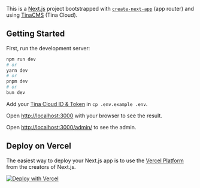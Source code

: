 This is a [Next.js](https://nextjs.org/) project bootstrapped with [`create-next-app`](https://github.com/vercel/next.js/tree/canary/packages/create-next-app) (app router) and using [TinaCMS](https://github.com/tinacms/tinacms) (Tina Cloud).

## Getting Started

First, run the development server:

```bash
npm run dev
# or
yarn dev
# or
pnpm dev
# or
bun dev
```

Add your [Tina Cloud ID & Token](https://app.tina.io/) in `cp .env.example .env`.

Open [http://localhost:3000](http://localhost:3000) with your browser to see the result.

Open [http://localhost:3000/admin/](http://localhost:3000/admin/) to see the admin.

## Deploy on Vercel

The easiest way to deploy your Next.js app is to use the [Vercel Platform](https://vercel.com/new?utm_medium=default-template&filter=next.js&utm_source=create-next-app&utm_campaign=create-next-app-readme) from the creators of Next.js.

[![Deploy with Vercel](https://vercel.com/button)](https://vercel.com/new/clone?repository-url=https%3A%2F%2Fgithub.com%2Fdaviddarx%2Fboilerplate-nextjs-tinacms&env=TINA_CLIENT_ID,TINA_TOKEN,VERCEL_GIT_COMMIT_REF&envDescription=API%20Keys%20for%20Tina%20Cloud)
